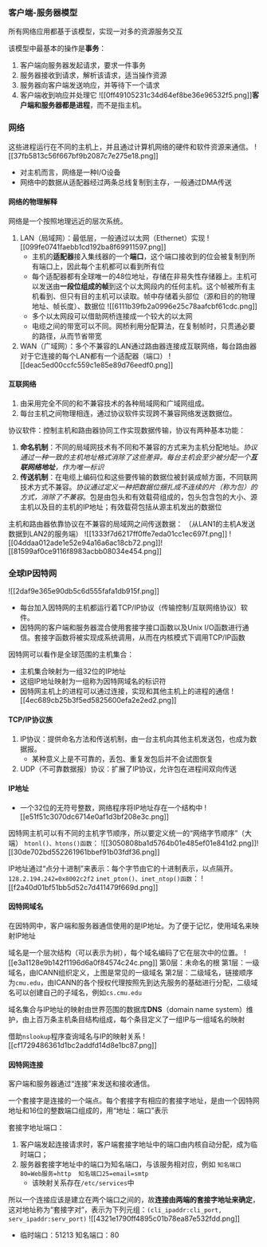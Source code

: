 ### 客户端-服务器模型
所有网络应用都基于该模型，实现一对多的资源服务交互

该模型中最基本的操作是**事务**：
1. 客户端向服务器发起请求，要求一件事务
2. 服务器接收到请求，解析该请求，适当操作资源
3. 服务器向客户端发送响应，并等待下一个请求
4. 客户端收到响应并处理它
![[0ff49105231c34d64ef8be36e96532f5.png]]**客户端和服务器都是进程**，而不是指主机。

### 网络
这些进程运行在不同的主机上，并且通过计算机网络的硬件和软件资源来通信。
![[37fb5813c56f667bf9b2087c7e275e18.png]]
- 对主机而言，网络是一种I/O设备
- 网络中的数据从适配器经过两条总线复制到主存，一般通过DMA传送

#### 网络的物理解释
网络是一个按照地理远近的层次系统。
1. LAN（局域网）：最低层，一般通过以太网（Ethernet）实现
	![[099fe0741faebb1cd192ba8f69911597.png]]
	- 主机的**适配器**接入集线器的一个**端口**，这个端口接收到的位会被复制到所有端口上，因此每个主机都可以看到所有位
	- 每个适配器都有全球唯一的48位地址，存储在非易失性存储器上。主机可以发送由**一段位组成的帧**到这个以太网段内的任何主机。这个帧被所有主机看到、但只有目的主机可以读取。帧中存储着头部位（源和目的的物理地址、帧长度）、数据位
	![[6111b39fb2a0996e25c78aafcbf61cdc.png]]
	- 多个以太网段可以借助网桥连接成一个较大的以太网
	- 电缆之间的带宽可以不同。网桥利用分配算法，在复制帧时，只贯通必要的路径，从而节省带宽
2. WAN（广域网）：多个不兼容的LAN通过路由器连接成互联网络，每台路由器对于它连接的每个LAN都有一个适配器（端口）
	![[deac5ed00ccfc559c1e85e89d76eedf0.png]]

#### 互联网络
1. 由采用完全不同的和不兼容技术的各种局域网和广域网组成。
2. 每台主机之间物理相连，通过协议软件实现跨不兼容网络发送数据位。

协议软件：控制主机和路由器协同工作实现数据传输，协议有两种基本功能：
1. **命名机制**：不同的局域网技术有不同和不兼容的方式来为主机分配地址。*协议通过一种一致的主机地址格式消除了这些差异。每台主机会至少被分配一个**互联网络地址**，作为唯一标识*
2. **传送机制**：在电缆上编码位和这些要传输的数据位被封装成帧方面，不同联网技术方式不兼容。*协议通过定义一种把数据位捆扎成不连续的片（称为包）的方式，消除了不兼容*。包是由包头和有效载荷组成的，包头包含包的大小、源主机以及目的主机的IP地址；有效载荷包括从源主机发出的数据位

主机和路由器依靠协议在不兼容的局域网之间传送数据：
（从LAN1的主机A发送数据到LAN2的服务端）
![[1333f7d6217ff0ffe7eda01cc1ec697f.png]]
![[04ddaa012ade1e52e94a16a6ac18cb72.png]]![[81599af0ce9116f8983acbb08034e454.png]]

### 全球IP因特网
![[2daf9e365e90db5c6d555fafa1db915f.png]]
- 每台加入因特网的主机都运行着TCP/IP协议（传输控制/互联网络协议）软件。
- 因特网的客户端和服务器混合使用套接字接口函数以及Unix I/O函数进行通信。套接字函数将被实现成系统调用，从而在内核模式下调用TCP/IP函数

因特网可以看作是全球范围的主机集合：
- 主机集合映射为一组32位的IP地址
- 这组IP地址映射为一组称为因特网域名的标识符
- 因特网主机上的进程可以通过连接，实现和其他主机上的进程的通信
![[4ec689cb25b3f5ed5825600efa2e2ed2.png]]
#### TCP/IP协议族
1. IP协议：提供命名方法和传送机制，由一台主机向其他主机发送包，也成为数据报。
	- 某种意义上是不可靠的，丢包、重复发包后并不会试图恢复
2. UDP（不可靠数据报）协议：扩展了IP协议，允许包在进程间双向传送

#### IP地址
- 一个32位的无符号整数，网络程序将IP地址存在一个结构中
![[e51f51c3070dc6714e0af1d3bf208e3c.png]]

因特网主机可以有不同的主机字节顺序，所以要定义统一的“网络字节顺序”（大端）
`htonl()、htons()函数`：
![[3050808ba1d5764b01e485ef01e841d2.png]]![[30de702bd552261961bbef91b03fdf36.png]]

IP地址通过“点分十进制”来表示：每个字节由它的十进制表示，以点隔开。
`128.2.194.242=0x8002c2f2`
`inet_pton()、inet_ntop()函数`：
![[f2a40d01bf51bb5d52c7d411479f669d.png]]
#### 因特网域名
在因特网中，客户端和服务器通信使用的是IP地址。为了便于记忆，使用域名来映射IP地址

域名是一个层次结构（可以表示为树），每个域名编码了它在层次中的位置。
![[e3a1128e9b142f1196d6a0f84574c24c.png]]
第0层：未命名的根
第1层：一级域名，由ICANN组织定义，上图是常见的一级域名
第2层：二级域名，链接顺序为`cmu.edu`，由ICANN的各个授权代理按照先到达先服务的基础进行分配，二级域名可以创建自己的子域名，例如`cs.cmu.edu`

域名集合与IP地址的映射由世界范围的数据库**DNS**（domain name system）维护，由上百万条主机条目结构组成，每个条目定义了一组IP与一组域名的映射

借助`nslookup`程序查询域名与IP的映射关系
![[cf1729486361d1bc2addfd14d8e1bc87.png]]
#### 因特网连接
客户端和服务器通过“连接”来发送和接收通信。

一个套接字是连接的一个端点。每个套接字有相应的套接字地址，是由一个因特网地址和16位的整数端口组成的，用“地址：端口”表示

套接字地址端口：
1. 客户端发起连接请求时，客户端套接字地址中的端口由内核自动分配，成为临时端口；
2. 服务器套接字地址中的端口为知名端口，与该服务相对应，例如
	```知名端口80=Web服务=http  知名端口25=email=smtp```
	- 该映射关系存在`/etc/services`中

所以一个连接应该是建立在两个端口之间的，故**连接由两端的套接字地址来确定**，这对地址称为“套接字对”，表示为下列元组：`(cli_ipaddr:cli_port, serv_ipaddr:serv_port)`
![[4321e1790ff4895c01b78ea87e532fdd.png]]
- 临时端口：51213    知名端口：80

